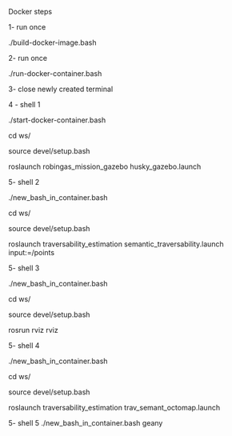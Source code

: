 Docker steps

1- run once

./build-docker-image.bash

2- run once

./run-docker-container.bash


3- close newly created terminal

4 - shell 1

./start-docker-container.bash

cd ws/

source devel/setup.bash

roslaunch robingas_mission_gazebo husky_gazebo.launch


5- shell 2

./new_bash_in_container.bash

cd ws/

source devel/setup.bash

roslaunch traversability_estimation semantic_traversability.launch input:=/points

5- shell 3

./new_bash_in_container.bash

cd ws/

source devel/setup.bash

rosrun rviz rviz

5- shell 4

./new_bash_in_container.bash

cd ws/

source devel/setup.bash

roslaunch traversability_estimation trav_semant_octomap.launch

5- shell 5
./new_bash_in_container.bash
geany
